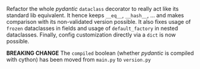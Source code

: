 Refactor the whole _pydantic_ `dataclass` decorator to really act like its standard lib equivalent.
It hence keeps `__eq__`, `__hash__`, ... and makes comparison with its non-validated version possible.
It also fixes usage of `frozen` dataclasses in fields and usage of `default_factory` in nested dataclasses.
Finally, config customization directly via a `dict` is now possible.

**BREAKING CHANGE** The `compiled` boolean (whether _pydantic_ is compiled with cython) has been moved from `main.py` to `version.py`
